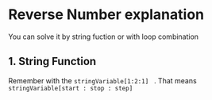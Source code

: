 # Reverse Number explanation

You can solve it by string fuction or with loop combination

## 1. String Function

Remember with the ```stringVariable[1:2:1] ``` .
That means ```stringVariable[start : stop : step]```

